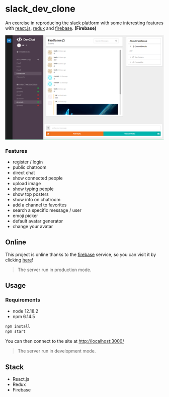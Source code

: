 





# slack_dev_clone

An exercise in reproducing the slack platform with some interesting features with [react.js](https://fr.reactjs.org/), [redux](https://redux.js.org/) and [firebase](https://firebase.google.com/). __(Firebase)__

![Image description](https://github.com/trixky/slack_dev_clone/blob/master/.demo/demo.png?raw=true)

### Features

- register / login
- public chatroom
- direct chat
- show connected people
- upload image
- show typing people
- show top posters
- show info on chatroom
- add a channel to favorites
- search a specific message / user
- emoji picker
- default avatar generator
- change your avatar

## Online

This project is online thanks to the [firebase](https://firebase.google.com/) service, so you can visit it by clicking [here](https://slack-dev-clone.web.app/)!

> The server run in production mode.

## Usage

### Requirements

- node  12.18.2
- npm   6.14.5

``` bash
npm install
npm start
```
You can then connect to the site at [http://localhost:3000/](http://localhost:3000/)

> The server run in development mode.

## Stack

- React.js
- Redux
- Firebase
